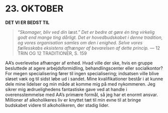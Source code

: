 # 23. OKTOBER

**DET VI ER BEDST TIL**

> *“Skomager, bliv ved din læst.” Det er bedre at gøre én ting virkelig godt end mange ting dårligt. Det er hovedbudskabet i denne tradition, og vores organisation samles om den i enighed. Selve vores fællesskabs eksistens afhænger af bevarelsen af dette princip.*
> — 12 TRIN OG 12 TRADITIONER, S. 159

AA’s overlevelse afhænger af enhed. Hvad ville der ske, hvis en gruppe besluttede at agere arbejdsformidling, behandlingscenter eller socialkontor? For megen specialisering fører til ingen specialisering; indsatsen ville blive sløset væk og til sidst løbe ud i sandet. Mine kvalifikationer består i at kunne dele mine lidelser og min måde at komme mig på med nykommeren. Jeg sikrer mig ædruelighedens fantastiske gave ved at handle i overensstemmelse med AA’s primære formål, så jeg har et enormt ansvar. Millioner af alkoholikeres liv er knyttet tæt til min evne til at bringe budskabet videre til alkoholikeren, der stadig lider.
